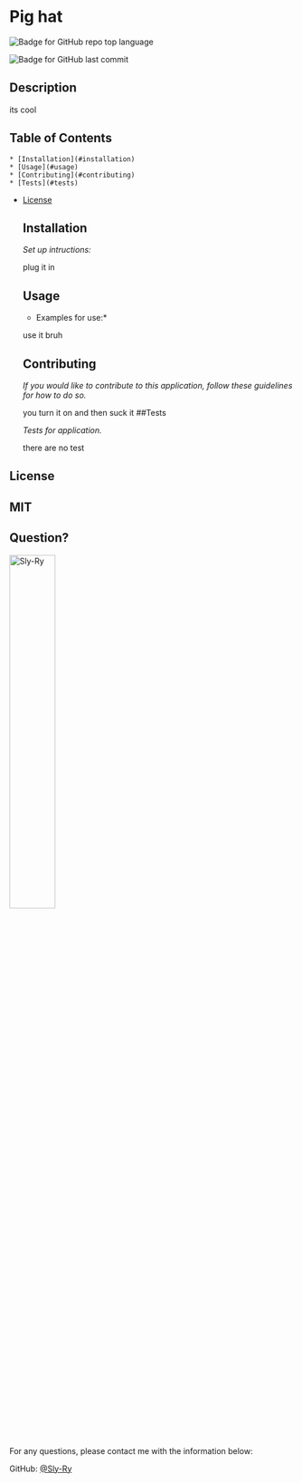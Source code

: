 # Pig hat

  ![Badge for GitHub repo top language](http://img.shields.io/github/languages/top/Sly-Ry/undefined?style=flat&logo=appveyor)

  ![Badge for GitHub last commit](https://img.shields.io/github/last-commit/Sly-Ry/undefined?style=flat&logo=appveyor)

  ## Description 
  
  its cool
  
  ## Table of Contents
    * [Installation](#installation)
    * [Usage](#usage)
    * [Contributing](#contributing)
    * [Tests](#tests)
  * [License](#license)
    ## Installation

    *Set up intructions:*

    plug it in
    ## Usage 

    * Examples for use:*
    
    use it bruh
    ## Contributing
    
    *If you would like to contribute to this application, follow these guidelines for how to do so.*

    you turn it on and then suck it
    ##Tests
    
    *Tests for application.*
    
    there are no test
  ## License

  MIT
  ---
  
  ## Question?
  
  <img src="https://avatars.githubusercontent.com/u/93052960?v=4" alt="Sly-Ry" width="40%" />
  
  For any questions, please contact me with the information below:
 
  GitHub: [@Sly-Ry](https://api.github.com/users/Sly-Ry)
  
